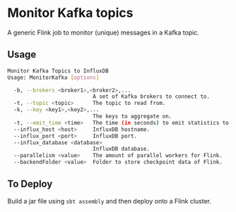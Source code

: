 # Monitor Kafka topics
A generic Flink job to monitor (unique) messages in a Kafka topic.

## Usage
```bash
Monitor Kafka Topics to InfluxDB
Usage: MonitorKafka [options]

  -b, --brokers <broker1>,<broker2>,...
                           A set of Kafka brokers to connect to.
  -t, --topic <topic>      The topic to read from.
  -k, --key <key1>,<key2>,...
                           The keys to aggregate on.
  -t, --emit_time <time>   The time (in seconds) to emit statistics to InfluxDB.
  --influx_host <host>     InfluxDB hostname.
  --influx_port <port>     InfluxDB port.
  --influx_database <database>
                           InfluxDB database.
  --parallelism <value>    The amount of parallel workers for Flink.
  --backendFolder <value>  Folder to store checkpoint data of Flink.
```

## To Deploy
Build a jar file using `sbt assembly` and then deploy onto a Flink cluster.